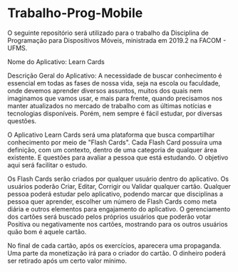 # Trabalho-Prog-Mobile 

  O seguinte repositório será utilizado para o trabalho da Disciplina de Programação para Dispositivos Móveis, ministrada em 2019.2 na FACOM - UFMS.

Nome do Aplicativo: Learn Cards

Descrição Geral do Aplicativo:
  A necessidade de buscar conhecimento é essencial em todas as fases de nossa vida, seja na escola ou faculdade, onde devemos aprender diversos assuntos, muitos dos quais nem imaginamos que vamos usar, e mais para frente, quando precisamos nos manter atualizados no mercado de trabalho com as últimas notícias e tecnologias disponíveis. Porém, nem sempre é fácil estudar, por diversas questões.
  
  O Aplicativo Learn Cards será uma plataforma que busca compartilhar conhecimento por meio de "Flash Cards". Cada Flash Card possuíra uma definição, com um contexto, dentro de uma categoria de qualquer área existente. E questões para avaliar a pessoa que está estudando. O objetivo aqui será facilitar o estudo. 
  
  Os Flash Cards serão criados por qualquer usuário dentro do aplicativo. Os usuários poderão Criar, Editar, Corrigir ou Validar qualquer cartão. Qualquer pessoa poderá estudar pelo aplicativo, podendo marcar que disciplinas a pessoa quer aprender, escolher um número de Flash Cards como meta diária e outros elementos para engajamento do aplicativo.
    O gerenciamento dos cartões será buscado pelos próprios usuários que poderão votar Positiva ou negativamente nos cartões, mostrando para os outros usuários quão bom é aquele cartão.
    
  No final de cada cartão, após os exercícios, aparecera uma propaganda. Uma parte da monetização irá para o criador do cartão. O dinheiro poderá ser retirado após um certo valor mínimo.
  
